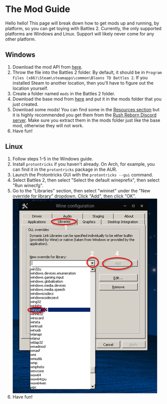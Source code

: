 # The Mod Guide
Hello hello! This page will break down how to get mods up and running, by platform, so you can get toying with Battles 2.
Currently, the only supported platforms are Windows and Linux. Support will likely never come for any other platform.

## Windows
1. Download the mod API from [here](https://cdn.discordapp.com/attachments/934954383223967764/934954769125085245/wininet.dll).
2. Throw the file into the Battles 2 folder. By default, it should be in `Program Files (x86)\Steam\steamapps\common\Bloons TD Battles 2`. If you installed Steam to another location, then you'll have to figure out the location yourself.
3. Create a folder named `mods` in the Battles 2 folder.
4. Download the base mod from [here](https://github.com/Round8/B2L-Base/releases/download/v1.0.0/base.zip) and put it in the mods folder that you just created.
5. Download some mods! You can find some in the [Resources section](https://round8.github.io/BTDB2-Wiki/resources.html) but it is highly recommended you get them from the [Rush Reborn Discord server](https://discord.gg/USpJnaaNap). Make sure you extract them in the mods folder just like the base mod, otherwise they will not work.
6. Have fun!

## Linux
1. Follow steps 1-5 in the Windows guide.
2. Install `protontricks` if you haven't already. On Arch, for example, you can find it in the `protontricks` package in the AUR.
3. Launch the Protontricks GUI with the `protontricks --gui` command.
4. Select Battles 2, then select "Select the default wineprefix", then select "Run winecfg".
5. Go to the "Libraries" section, then select "wininet" under the "New override for library" dropdown. Click "Add", then click "OK".
    ![Image](../images/mod-guide/1.png)
6. Have fun!
